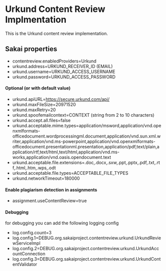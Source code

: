 # Urkund Content Review Implmentation

This is the Urkund content review implementation.

## Sakai properties

- contentreview.enabledProviders=Urkund
- urkund.address=URKUND_RECEIVER_ID (EMAIL)
- urkund.username=URKUND_ACCESS_USERNAME
- urkund.password=URKUND_ACCESS_PASSWORD

#### Optional  (or with default value)
  - urkund.apiURL=https://secure.urkund.com/api/
  - urkund.maxFileSize=20971520
  - urkund.maxRetry=20
  - urkund.spoofemailcontext=CONTEXT (string from 2 to 10 characters)
  - urkund.accept.all.files=false
  - urkund.acceptable.mime.types=application/msword,application/vnd.openxmlformats-officedocument.wordprocessingml.document,application/vnd.sun.xml.writer,application/vnd.ms-powerpoint,application/vnd.openxmlformats-officedocument.presentationml.presentation,application/pdf,text/plain,application/rtf,text/html,text/html,application/vnd.ms-works,application/vnd.oasis.opendocument.text
  - urkund.acceptable.file.extensions=.doc,.docx,.sxw,.ppt,.pptx,.pdf,.txt,.rtf,.html,.htm,.wps,.odt
  - urkund.acceptable.file.types=ACCEPTABLE_FILE_TYPES
  - urkund.networkTimeout=180000
  
#### Enable plagiarism detection in assignments

- assignment.useContentReview=true

#### Debugging

for debugging you can add the following logging config
- log.config.count=3
- log.config.1=DEBUG.org.sakaiproject.contentreview.urkund.UrkundReviewServiceImpl
- log.config.2=DEBUG.org.sakaiproject.contentreview.urkund.UrkundAccountConnection
- log.config.3=DEBUG.org.sakaiproject.contentreview.urkund.UrkundContentValidator